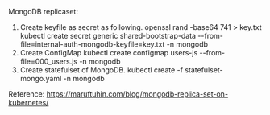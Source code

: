 MongoDB replicaset:

1. Create keyfile as secret as following.
   openssl rand -base64 741 > key.txt
   kubectl create secret generic shared-bootstrap-data --from-file=internal-auth-mongodb-keyfile=key.txt -n mongodb
2. Create ConfigMap
   kubectl create configmap users-js --from-file=000_users.js  -n mongodb
3. Create statefulset of MongoDB.
   kubectl create -f statefulset-mongo.yaml -n mongodb


Reference:
https://maruftuhin.com/blog/mongodb-replica-set-on-kubernetes/
